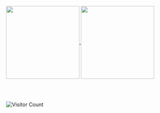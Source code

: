 <!---
- 👋 Hi, I’m @aflr
- 👀 I’m interested in ...
- 🌱 I’m currently learning ...
- 💞️ I’m looking to collaborate on ...
- 📫 How to reach me ...
--->

<a href="https://github.com/aflr">
  <img height=200 align="center" src="https://github-readme-stats.vercel.app/api?username=aflr&rank_icon=github&bg_color=00000000&locale=es&include_all_commits=true&show_icons=true&hide=contribs" />
</a>
<a href="https://github.com/aflr">
  <img height=200 align="center" src="https://github-readme-stats.vercel.app/api/top-langs/?username=aflr&langs_count=8&layout=compact&bg_color=00000000&locale=es" />
</a>

<br><br>

![Visitor Count](https://profile-counter.glitch.me/aflr/count.svg)
